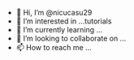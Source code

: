 - 👋 Hi, I’m @nicucasu29
- 👀 I’m interested in ...tutorials
- 🌱 I’m currently learning ...
- 💞️ I’m looking to collaborate on ...
- 📫 How to reach me ...

<!---
nicucasu29/nicucasu29 is a ✨ special ✨ repository because its `README.md` (this file) appears on your GitHub profile.
You can click the Preview link to take a look at your changes.
--->
